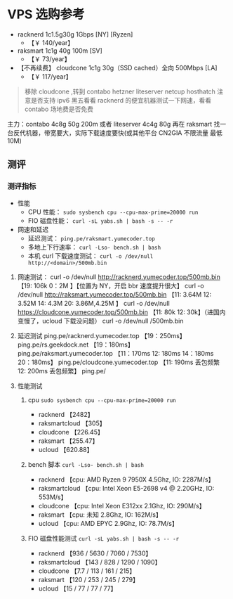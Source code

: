 # VPS 选购参考

- racknerd 1c1.5g30g 1Gbps [NY] [Ryzen]
  - 【￥ 140/year】
- raksmart 1c1g 40g 100m [SV]
  - 【￥ 73/year】
- 【不再续费】 cloudcone 1c1g 30g（SSD cached）全向 500Mbps [LA]
  - 【￥ 117/year】

> 移除 cloudcone ,转到 contabo hetzner liteserver netcup hosthatch 注意是否支持 ipv6
> 黑五看看 racknerd 的便宜机器测试一下网速，看看 contabo 场地费是否免费

主力：contabo 4c8g 50g 200m 或者 liteserver 4c4g 80g
再在 raksmart 找一台反代机器，带宽要大，实际下载速度要快(或其他平台 CN2GIA 不限流量 最低 10M)

## 测评

### 测评指标

- 性能
  - CPU 性能： `sudo sysbench cpu --cpu-max-prime=20000 run`
  - FIO 磁盘性能： `curl -sL yabs.sh | bash -s -- -r`
- 网速和延迟
  - 延迟测试： `ping.pe/raksmart.yumecoder.top`
  - 多地上下行速率： `curl -Lso- bench.sh | bash`
  - 本机 curl 下载速度测试： `curl -o /dev/null http://<domain>/500mb.bin`

1. 网速测试：
   curl -o /dev/null http://racknerd.yumecoder.top/500mb.bin 【19: 106k 0：2M 】【位置为 NY，开启 bbr 速度提升很大】
   curl -o /dev/null http://raksmart.yumecoder.top/500mb.bin 【11: 3.64M 12: 3.52M 14: 4.3M 20: 3.86M,4.25M 】
   curl -o /dev/null https://cloudcone.yumecoder.top/500mb.bin 【11: 80k 12: 30k】（进国内变慢了，ucloud 下载没问题）
   curl -o /dev/null <contabo>/500mb.bin

2. 延迟测试
   ping.pe/racknerd.yumecoder.top 【19：250ms】
   ping.pe/rs.geekdock.net 【19：180ms】
   ping.pe/raksmart.yumecoder.top 【11：170ms 12: 180ms 14：180ms 20：180ms】
   ping.pe/cloudcone.yumecoder.top 【11: 190ms 丢包频繁 12: 200ms 丢包频繁】
   ping.pe/<contabo>

3. 性能测试

   1. cpu `sudo sysbench cpu --cpu-max-prime=20000 run`

      - racknerd 【2482】
      - raksmartcloud 【305】
      - cloudcone 【226.45】
      - raksmart 【255.47】
      - ucloud 【620.88】

   2. bench 脚本 `curl -Lso- bench.sh | bash`

      - racknerd 【cpu: AMD Ryzen 9 7950X 4.5Ghz, IO: 2287M/s】
      - raksmartcloud 【cpu: Intel Xeon E5-2698 v4 @ 2.20GHz, IO: 553M/s】
      - cloudcone 【cpu: Intel Xeon E312xx 2.1Ghz, IO: 290M/s】
      - raksmart 【cpu: 未知 2.8Ghz, IO: 162M/s】
      - ucloud 【cpu: AMD EPYC 2.9Ghz, IO: 78.7M/s】

   3. FIO 磁盘性能测试 `curl -sL yabs.sh | bash -s -- -r`

      - racknerd 【936 / 5630 / 7060 / 7530】
      - raksmartcloud 【143 / 828 / 1290 / 1090】
      - cloudcone 【7.7 / 113 / 161 / 215】
      - raksmart 【120 / 253 / 245 / 279】
      - ucloud 【15 / 77 / 77 / 77】
